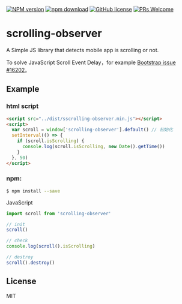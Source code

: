 
[![NPM version](https://img.shields.io/npm/v/scrolling-observer.svg?style=flat)](https://www.npmjs.org/package/scrolling-observer)
[![npm download](https://img.shields.io/npm/dm/scrolling-observer.svg?style=flat-square)](https://npmjs.org/package/scrolling-observer)
[![GitHub license](https://img.shields.io/badge/license-MIT-blue.svg)](https://github.com/Leo555/isScrolling/blob/master/LICENSE)
[![PRs Welcome](https://img.shields.io/badge/PRs-welcome-brightgreen.svg)](https://github.com/Leo555/isScrolling/pulls)


# scrolling-observer

A Simple JS library that detects mobile app is scrolling or not.

To solve JavaScript Scroll Event Delay，for example [Bootstrap issue #16202](https://github.com/twbs/bootstrap/issues/16202)。

## Example

### html script


```html
<script src="../dist/sscrolling-observer.min.js"></script>
<script>
  var scroll = window['scrolling-observer'].default() // 初始化
  setInterval(() => {
    if (scroll.isScrolling) {
      console.log(scroll.isScrolling, new Date().getTime())
    }
  }, 50)
</script>
```

### npm: 

```sh
$ npm install --save
```

JavaScript

```javascript
import scroll from 'scrolling-observer'

// init
scroll()

// check
console.log(scroll().isScrolling)

// destroy
scroll().destroy()
```

## License

MIT

